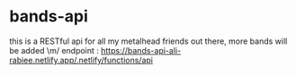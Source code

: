 # bands-api
this is a RESTful api for all my metalhead friends out there, more bands will be added \m/
endpoint : https://bands-api-ali-rabiee.netlify.app/.netlify/functions/api
